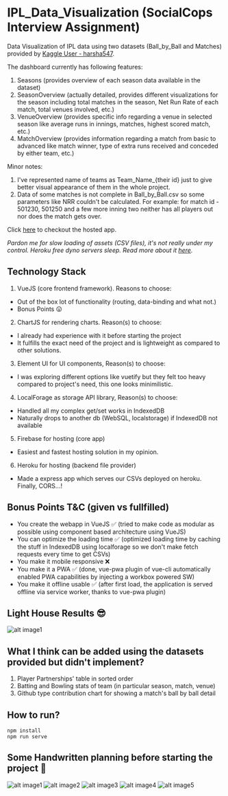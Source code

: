 # IPL_Data_Visualization (SocialCops Interview Assignment)
Data Visualization of IPL data using two datasets (Ball_by_Ball and Matches) provided by [Kaggle User - harsha547](https://kaggle.com/harsha547/indian-premier-league-csv-dataset).

The dashboard currently has following features:
1. Seasons (provides overview of each season data available in the dataset)
2. SeasonOverview (actually detailed, provides different visualizations for the season including total matches in the season, Net Run Rate of each match, total venues involved, etc.)
3. VenueOverview (provides specific info regarding a venue in selected season like average runs in innings, matches, highest scored match, etc.)
4. MatchOverview (provides information regarding a match from basic to advanced like match winner, type of extra runs received and conceded by either team, etc.)

 Minor notes:
 1. I've represented name of teams as Team_Name_{their id} just to give better visual appearance of them in the whole project.
 2. Data of some matches is not complete in Ball_by_Ball.csv so some parameters like NRR couldn't be calculated. For example: for match id - 501230, 501250 and a few more inning two neither has all players out nor does the match gets over.

Click [here](https://ipl-data-visualization.firebaseapp.com) to checkout the hosted app.

_Pardon me for slow loading of assets (CSV files), it's not really under my control. Heroku free dyno servers sleep. Read more about it [here](https://devcenter.heroku.com/articles/dynos#dyno-sleeping)._

## Technology Stack
1. VueJS (core frontend framework). Reasons to choose:
  * Out of the box lot of functionality (routing, data-binding and what not.)
  * Bonus Points 😛

2. ChartJS for rendering charts. Reason(s) to choose:
  * I already had experience with it before starting the project
  * It fulfills the exact need of the project and is lightweight as compared to other solutions.

3. Element UI for UI components, Reason(s) to choose:
  * I was exploring different options like vuetify but they felt too heavy compared to project's need, this one looks minimilistic.

4. LocalForage as storage API library, Reason(s) to choose:
  * Handled all my complex get/set works in IndexedDB
  * Naturally drops to another db (WebSQL, localstorage) if IndexedDB not available

5. Firebase for hosting (core app)
  * Easiest and fastest hosting solution in my opinion.

6. Heroku for hosting (backend file provider)
  * Made a express app which serves our CSVs deployed on heroku. Finally, CORS...!

## Bonus Points T&C (given vs fullfilled)
* You create the webapp in VueJS ✅ (tried to make code as modular as possible using component based architecture using VueJS)
* You can optimize the loading time ✅ (optimized loading time by caching the stuff in IndexedDB using localforage so we don't make fetch requests every time to get CSVs)
* You make it mobile responsive  ❌
* You make it a PWA ✅ (done, vue-pwa plugin of vue-cli automatically enabled PWA capabilities by injecting a workbox powered SW)
* You make it offline usable ✅ (after first load, the application is served offline via service worker, thanks to vue-pwa plugin)

## Light House Results 😎
![alt image1](https://res.cloudinary.com/dw7iunxs5/image/upload/v1546353927/Screenshot_2019-01-01_at_8.14.23_PM.png)

## What I think can be added using the datasets provided but didn't implement?
1. Player Partnerships' table in sorted order
2. Batting and Bowling stats of team (in particular season, match, venue)
3. Github type contribution chart for showing a match's ball by ball detail

## How to run?
```
npm install
npm run serve
```

## Some Handwritten planning before starting the project 👀
![alt image1](https://firebasestorage.googleapis.com/v0/b/test-1522465624044.appspot.com/o/4.jpeg?alt=media&token=e22ea8e3-bc07-4080-bfcc-d56b67f855b9)
![alt image2](https://firebasestorage.googleapis.com/v0/b/test-1522465624044.appspot.com/o/5.jpeg?alt=media&token=e435e488-9535-421d-8fbc-3568c40964f3)
![alt image3](https://firebasestorage.googleapis.com/v0/b/test-1522465624044.appspot.com/o/1.jpeg?alt=media&token=fb71e33d-4ad3-41dc-9f46-aa88edf56ea0)
![alt image4](https://firebasestorage.googleapis.com/v0/b/test-1522465624044.appspot.com/o/2.jpeg?alt=media&token=650b4e6b-b964-4c55-96c6-1227b5c6c2d3)
![alt image5](https://firebasestorage.googleapis.com/v0/b/test-1522465624044.appspot.com/o/3.jpeg?alt=media&token=deeb70f7-9635-483e-8c91-0ad4df3206ce)
